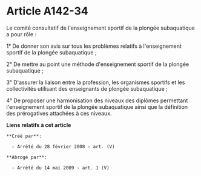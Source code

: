 # Article A142-34

Le comité consultatif de l'enseignement sportif de la plongée subaquatique a pour rôle :

1° De donner son avis sur tous les problèmes relatifs à l'enseignement sportif de la plongée subaquatique ;

2° De mettre au point une méthode d'enseignement sportif de la plongée subaquatique ;

3° D'assurer la liaison entre la profession, les organismes sportifs et les collectivités utilisant des enseignants de
plongée subaquatique ;

4° De proposer une harmonisation des niveaux des diplômes permettant l'enseignement sportif de la plongée subaquatique ainsi
que la définition des prérogatives attachées à ces niveaux.

**Liens relatifs à cet article**

	**Créé par**:

	  - Arrêté du 28 février 2008 - art. (V)

	**Abrogé par**:

	  - Arrêté du 14 mai 2009 - art. 1 (V)
